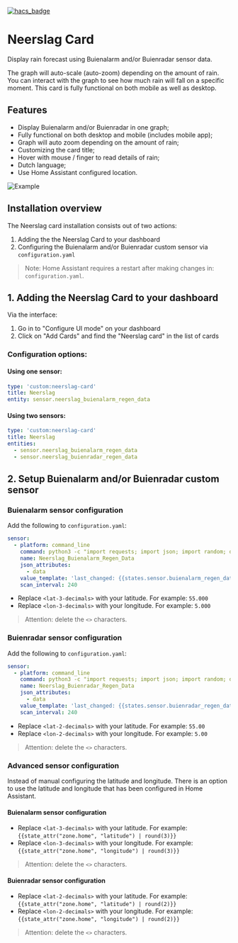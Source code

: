 [![hacs_badge](https://img.shields.io/badge/HACS-Custom-orange.svg)](https://github.com/custom-components/hacs)

# Neerslag Card
 Display rain forecast using Buienalarm and/or Buienradar sensor data.

 The graph will auto-scale (auto-zoom) depending on the amount of  rain. You can interact with the graph to see how much rain will fall on a specific moment. This card is fully functional on both  mobile as well as desktop.

## Features
* Display Buienalarm and/or Buienradar in one graph;
* Fully functional on both desktop and mobile (includes mobile app);
* Graph will auto zoom depending on the amount of rain;
* Customizing the card title;
* Hover with mouse / finger to read details of rain;
* Dutch language;
* Use Home Assistant configured location.

![Example](https://github.com/aex351/home-assistant-neerslag-card/raw/main/documentation/example.png)

## Installation overview
The Neerslag card installation consists out of two actions:
1) Adding the the Neerslag Card to your dashboard
2) Configuring the Buienalarm and/or Buienradar custom sensor via `configuration.yaml`

> Note: Home Assistant requires a restart after making changes in: `configuration.yaml`.

## 1. Adding the Neerslag Card to your dashboard
Via the interface:
1) Go in to "Configure UI mode" on your dashboard
2) Click on "Add Cards" and find the "Neerslag card" in the list of cards

### Configuration options:

#### Using one sensor:
```yaml
type: 'custom:neerslag-card'
title: Neerslag
entity: sensor.neerslag_buienalarm_regen_data
```
#### Using two sensors:
```yaml
type: 'custom:neerslag-card'
title: Neerslag
entities:
  - sensor.neerslag_buienalarm_regen_data
  - sensor.neerslag_buienradar_regen_data
```

 ## 2. Setup Buienalarm and/or Buienradar custom sensor
 
 ### Buienalarm sensor configuration
 Add the following to `configuration.yaml`:

```yaml
sensor:
  - platform: command_line
    command: python3 -c "import requests; import json; import random; dataRequest = requests.get('https://cdn-secure.buienalarm.nl/api/3.4/forecast.php?lat=<lat-3-decimals>&lon=<lon-3-decimals>&region=nl&unit=mm%2Fu&c='+str(random.randint(0,999999999999999)) ).text; dataRequest = dataRequest.replace('\r\n',' '); data = '{\"data\":'+dataRequest+'}';    print(data);"
    name: Neerslag_Buienalarm_Regen_Data
    json_attributes:
      - data
    value_template: 'last_changed: {{states.sensor.buienalarm_regen_data.last_changed}}'
    scan_interval: 240
```

 * Replace `<lat-3-decimals>` with your latitude. For example: `55.000`
 * Replace `<lon-3-decimals>` with your longitude. For example: `5.000`
 > Attention: delete the `<>` characters. 


 ### Buienradar sensor configuration
 Add the following to `configuration.yaml`:
```yaml
sensor:
  - platform: command_line
    command: python3 -c "import requests; import json; import random; dataRequest = requests.get('https://gpsgadget.buienradar.nl/data/raintext?lat=<lat-2-decimals>&lon=<lon-2-decimals>&c='+str(random.randint(0,999999999999999)) ).text; dataRequest = dataRequest.replace('\r\n',' '); data = '{\"data\":\"'+dataRequest+'\"}';    print(data);"
    name: Neerslag_Buienradar_Regen_Data
    json_attributes:
      - data
    value_template: 'last_changed: {{states.sensor.buienradar_regen_data.last_changed}}'
    scan_interval: 240
```
 * Replace `<lat-2-decimals>` with your latitude. For example: `55.00`
 * Replace `<lon-2-decimals>` with your longitude. For example: `5.00`
 > Attention: delete the `<>` characters. 

 ### Advanced sensor configuration
 Instead of manual configuring the latitude and longitude. There is an option to use the latitude and longitude that has been configured in Home Assistant.

 #### Buienalarm sensor configuration
 * Replace `<lat-3-decimals>` with your latitude. For example: `{{state_attr("zone.home", "latitude") | round(3)}}`
 * Replace `<lon-3-decimals>` with your longitude. For example: `{{state_attr("zone.home", "longitude") | round(3)}}`
 > Attention: delete the `<>` characters. 
 #### Buienradar sensor configuration
 * Replace `<lat-2-decimals>` with your latitude. For example: `{{state_attr("zone.home", "latitude") | round(2)}}`
 * Replace `<lon-2-decimals>` with your longitude. For example: `{{state_attr("zone.home", "longitude") | round(2)}}`
 > Attention: delete the `<>` characters.